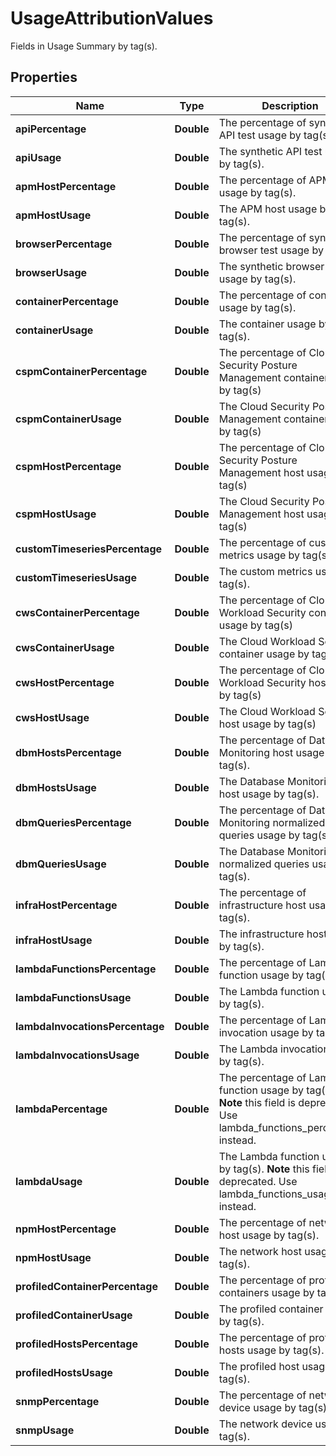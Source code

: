 

# UsageAttributionValues

Fields in Usage Summary by tag(s).

## Properties

Name | Type | Description | Notes
------------ | ------------- | ------------- | -------------
**apiPercentage** | **Double** | The percentage of synthetic API test usage by tag(s). |  [optional]
**apiUsage** | **Double** | The synthetic API test usage by tag(s). |  [optional]
**apmHostPercentage** | **Double** | The percentage of APM host usage by tag(s). |  [optional]
**apmHostUsage** | **Double** | The APM host usage by tag(s). |  [optional]
**browserPercentage** | **Double** | The percentage of synthetic browser test usage by tag(s). |  [optional]
**browserUsage** | **Double** | The synthetic browser test usage by tag(s). |  [optional]
**containerPercentage** | **Double** | The percentage of container usage by tag(s). |  [optional]
**containerUsage** | **Double** | The container usage by tag(s). |  [optional]
**cspmContainerPercentage** | **Double** | The percentage of Cloud Security Posture Management container usage by tag(s) |  [optional]
**cspmContainerUsage** | **Double** | The Cloud Security Posture Management container usage by tag(s) |  [optional]
**cspmHostPercentage** | **Double** | The percentage of Cloud Security Posture Management host usage by tag(s) |  [optional]
**cspmHostUsage** | **Double** | The Cloud Security Posture Management host usage by tag(s) |  [optional]
**customTimeseriesPercentage** | **Double** | The percentage of custom metrics usage by tag(s). |  [optional]
**customTimeseriesUsage** | **Double** | The custom metrics usage by tag(s). |  [optional]
**cwsContainerPercentage** | **Double** | The percentage of Cloud Workload Security container usage by tag(s) |  [optional]
**cwsContainerUsage** | **Double** | The Cloud Workload Security container usage by tag(s) |  [optional]
**cwsHostPercentage** | **Double** | The percentage of Cloud Workload Security host usage by tag(s) |  [optional]
**cwsHostUsage** | **Double** | The Cloud Workload Security host usage by tag(s) |  [optional]
**dbmHostsPercentage** | **Double** | The percentage of Database Monitoring host usage by tag(s). |  [optional]
**dbmHostsUsage** | **Double** | The Database Monitoring host usage by tag(s). |  [optional]
**dbmQueriesPercentage** | **Double** | The percentage of Database Monitoring normalized queries usage by tag(s). |  [optional]
**dbmQueriesUsage** | **Double** | The Database Monitoring normalized queries usage by tag(s). |  [optional]
**infraHostPercentage** | **Double** | The percentage of infrastructure host usage by tag(s). |  [optional]
**infraHostUsage** | **Double** | The infrastructure host usage by tag(s). |  [optional]
**lambdaFunctionsPercentage** | **Double** | The percentage of Lambda function usage by tag(s). |  [optional]
**lambdaFunctionsUsage** | **Double** | The Lambda function usage by tag(s). |  [optional]
**lambdaInvocationsPercentage** | **Double** | The percentage of Lambda invocation usage by tag(s). |  [optional]
**lambdaInvocationsUsage** | **Double** | The Lambda invocation usage by tag(s). |  [optional]
**lambdaPercentage** | **Double** | The percentage of Lambda function usage by tag(s).  **Note** this field is deprecated. Use lambda_functions_percentage instead. |  [optional]
**lambdaUsage** | **Double** | The Lambda function usage by tag(s).  **Note** this field is deprecated. Use lambda_functions_usage instead. |  [optional]
**npmHostPercentage** | **Double** | The percentage of network host usage by tag(s). |  [optional]
**npmHostUsage** | **Double** | The network host usage by tag(s). |  [optional]
**profiledContainerPercentage** | **Double** | The percentage of profiled containers usage by tag(s). |  [optional]
**profiledContainerUsage** | **Double** | The profiled container usage by tag(s). |  [optional]
**profiledHostsPercentage** | **Double** | The percentage of profiled hosts usage by tag(s). |  [optional]
**profiledHostsUsage** | **Double** | The profiled host usage by tag(s). |  [optional]
**snmpPercentage** | **Double** | The percentage of network device usage by tag(s). |  [optional]
**snmpUsage** | **Double** | The network device usage by tag(s). |  [optional]



